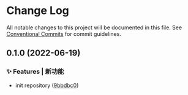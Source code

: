 # Change Log

All notable changes to this project will be documented in this file.
See [Conventional Commits](https://conventionalcommits.org) for commit guidelines.

## 0.1.0 (2022-06-19)


### ✨ Features | 新功能

* init repository ([9bbdbc0](https://github.com/xyb110112/lerna-demo/commit/9bbdbc0dd8e5bc9cc2cd43e4c3d769494740fea0))
